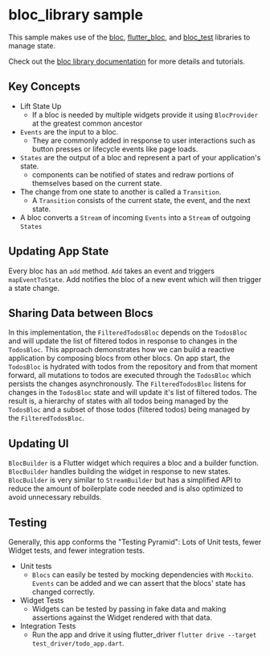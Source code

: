 # bloc_library sample

This sample makes use of the [bloc](https://pub.dev/packages/bloc), [flutter_bloc](https://pub.dev/packages/flutter_bloc), and [bloc_test](https://pub.dev/packages/bloc_test) libraries to manage state.

Check out the [bloc library documentation](https://bloclibrary.dev) for more details and tutorials.

## Key Concepts

- Lift State Up
  - If a bloc is needed by multiple widgets provide it using `BlocProvider` at the greatest common ancestor
- `Events` are the input to a bloc.
  - They are commonly added in response to user interactions such as button presses or lifecycle events like page loads.
- `States` are the output of a bloc and represent a part of your application's state.
  - components can be notified of states and redraw portions of themselves based on the current state.
- The change from one state to another is called a `Transition`.
  - A `Transition` consists of the current state, the event, and the next state.
- A bloc converts a `Stream` of incoming `Events` into a `Stream` of outgoing `States`

## Updating App State

Every bloc has an `add` method. `Add` takes an event and triggers `mapEventToState`. Add notifies the bloc of a new event which will then trigger a state change.

## Sharing Data between Blocs

In this implementation, the `FilteredTodosBloc` depends on the `TodosBloc` and will update the list of filtered todos in response to changes in the `TodosBloc`.
This approach demonstrates how we can build a reactive application by composing blocs from other blocs. On app start, the `TodosBloc` is hydrated with todos from the repository and from that moment forward, all mutations to todos are executed through the `TodosBloc` which persists the changes asynchronously. The `FilteredTodosBloc` listens for changes in the `TodosBloc` state and will update it's list of filtered todos. The result is, a hierarchy of states with all todos being managed by the `TodosBloc` and a subset of those todos (filtered todos) being managed by the `FilteredTodosBloc`.

## Updating UI

`BlocBuilder` is a Flutter widget which requires a bloc and a builder function. `BlocBuilder` handles building the widget in response to new states. `BlocBuilder` is very similar to `StreamBuilder` but has a simplified API to reduce the amount of boilerplate code needed and is also optimized to avoid unnecessary rebuilds.

## Testing

Generally, this app conforms the "Testing Pyramid": Lots of Unit tests, fewer Widget tests, and fewer integration tests.

- Unit tests
  - `Blocs` can easily be tested by mocking dependencies with `Mockito`. `Events` can be added and we can assert that the blocs' state has changed correctly.
- Widget Tests
  - Widgets can be tested by passing in fake data and making assertions against the Widget rendered with that data.
- Integration Tests
  - Run the app and drive it using flutter_driver `flutter drive --target test_driver/todo_app.dart`.
